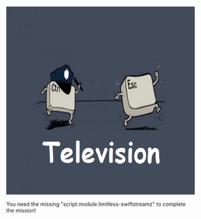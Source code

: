 ![Control Escape TV](icon.png)

You need the missing "script.module.limitless-swiftstreamz" to complete the mission!

